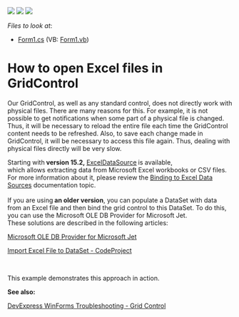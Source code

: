 <!-- default badges list -->
![](https://img.shields.io/endpoint?url=https://codecentral.devexpress.com/api/v1/VersionRange/128630546/15.2.3%2B)
[![](https://img.shields.io/badge/Open_in_DevExpress_Support_Center-FF7200?style=flat-square&logo=DevExpress&logoColor=white)](https://supportcenter.devexpress.com/ticket/details/E4104)
[![](https://img.shields.io/badge/📖_How_to_use_DevExpress_Examples-e9f6fc?style=flat-square)](https://docs.devexpress.com/GeneralInformation/403183)
<!-- default badges end -->
<!-- default file list -->
*Files to look at*:

* [Form1.cs](./CS/Form1.cs) (VB: [Form1.vb](./VB/Form1.vb))
<!-- default file list end -->
# How to open Excel files in GridControl


<p>Our GridControl, as well as any standard control, does not directly work with physical files. There are many reasons for this. For example, it is not possible to get notifications when some part of a physical file is changed. Thus, it will be necessary to reload the entire file each time the GridControl content needs to be refreshed. Also, to save each change made in GridControl, it will be necessary to access this file again. Thus, dealing with physical files directly will be very slow.</p>
<p>Starting with<strong> version 15.2, </strong><a href="https://documentation.devexpress.com/#CoreLibraries/clsDevExpressDataAccessExcelExcelDataSourcetopic">ExcelDataSource</a><strong> </strong>is available, which allows extracting data from Microsoft Excel workbooks or CSV files. For more information about it, please review the <a href="https://documentation.devexpress.com/WindowsForms/115529/Common-Features/Data-Binding/Binding-to-Excel-Data-Sources">Binding to Excel Data Sources</a> documentation topic.<br><br>If you are using<strong> an older version</strong>, you can populate a DataSet with data from an Excel file and then bind the grid control to this DataSet. To do this, you can use the Microsoft OLE DB Provider for Microsoft Jet. <br>These solutions are described in the following articles:</p>
<p><a href="http://msdn.microsoft.com/en-us/library/windows/desktop/ms681754(v=vs.85).aspx">Microsoft OLE DB Provider for Microsoft Jet</a></p>
<p><a href="http://www.codeproject.com/Articles/32370/Import-Excel-File-to-DataSet">Import Excel File to DataSet - CodeProject</a></p>
<p> </p>
<p>This example demonstrates this approach in action.</p>

<b>See also:</b>

[DevExpress WinForms Troubleshooting - Grid Control](https://go.devexpress.com/CheatSheets_WinForms_Examples_T934742.aspx)

<br/>


